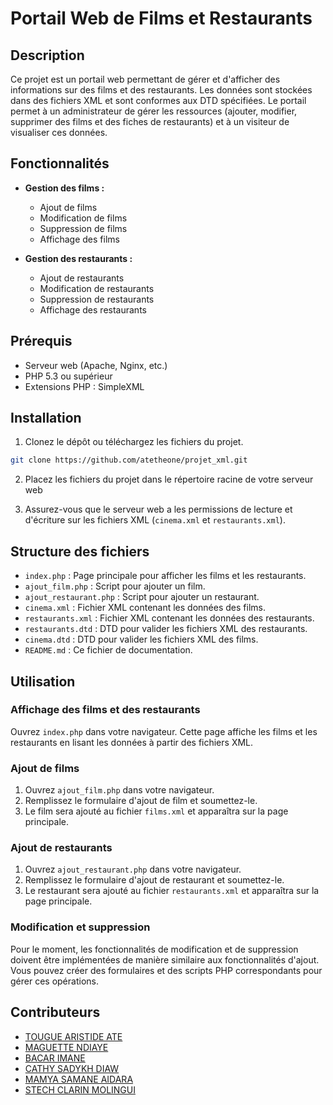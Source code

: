 # Portail Web de Films et Restaurants

## Description

Ce projet est un portail web permettant de gérer et d'afficher des informations sur des films et des restaurants. Les données sont stockées dans des fichiers XML et sont conformes aux DTD spécifiées. Le portail permet à un administrateur de gérer les ressources (ajouter, modifier, supprimer des films et des fiches de restaurants) et à un visiteur de visualiser ces données.

## Fonctionnalités

- **Gestion des films :**
  - Ajout de films
  - Modification de films
  - Suppression de films
  - Affichage des films

- **Gestion des restaurants :**
  - Ajout de restaurants
  - Modification de restaurants
  - Suppression de restaurants
  - Affichage des restaurants

## Prérequis

- Serveur web (Apache, Nginx, etc.)
- PHP 5.3 ou supérieur
- Extensions PHP : SimpleXML

## Installation

1. Clonez le dépôt ou téléchargez les fichiers du projet.

```bash
git clone https://github.com/atetheone/projet_xml.git
```

2. Placez les fichiers du projet dans le répertoire racine de votre serveur web

3. Assurez-vous que le serveur web a les permissions de lecture et d'écriture sur les fichiers XML (`cinema.xml` et `restaurants.xml`).

## Structure des fichiers

- `index.php` : Page principale pour afficher les films et les restaurants.
- `ajout_film.php` : Script pour ajouter un film.
- `ajout_restaurant.php` : Script pour ajouter un restaurant.
- `cinema.xml` : Fichier XML contenant les données des films.
- `restaurants.xml` : Fichier XML contenant les données des restaurants.
- `restaurants.dtd` : DTD pour valider les fichiers XML des restaurants.
- `cinema.dtd` : DTD pour valider les fichiers XML des films.
- `README.md` : Ce fichier de documentation.

## Utilisation

### Affichage des films et des restaurants

Ouvrez `index.php` dans votre navigateur. Cette page affiche les films et les restaurants en lisant les données à partir des fichiers XML.

### Ajout de films

1. Ouvrez `ajout_film.php` dans votre navigateur.
2. Remplissez le formulaire d'ajout de film et soumettez-le.
3. Le film sera ajouté au fichier `films.xml` et apparaîtra sur la page principale.

### Ajout de restaurants

1. Ouvrez `ajout_restaurant.php` dans votre navigateur.
2. Remplissez le formulaire d'ajout de restaurant et soumettez-le.
3. Le restaurant sera ajouté au fichier `restaurants.xml` et apparaîtra sur la page principale.

### Modification et suppression

Pour le moment, les fonctionnalités de modification et de suppression doivent être implémentées de manière similaire aux fonctionnalités d'ajout. Vous pouvez créer des formulaires et des scripts PHP correspondants pour gérer ces opérations.

## Contributeurs

- [TOUGUE ARISTIDE ATE](https://github.com/atetheone) 
- [MAGUETTE NDIAYE](https://github.com/onlyMaguette)
- [BACAR IMANE](https://github.com/username3)
- [CATHY SADYKH DIAW](https://github.com/username4)
- [MAMYA SAMANE AIDARA](https://github.com/username4)
- [STECH CLARIN MOLINGUI](https://github.com/username4)


